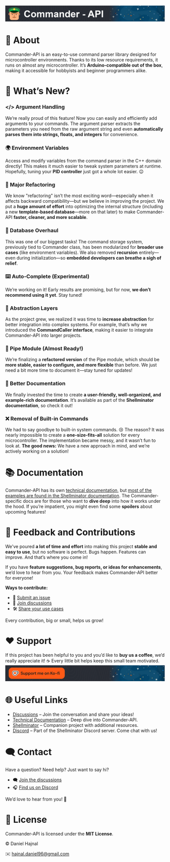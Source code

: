 [![Commander-API](extras/Assets/DocuImages/banner.png)](https://www.commanderapi.org/html/index.html)

# 🚀 About  

Commander-API is an easy-to-use command parser library designed for microcontroller environments. Thanks to its low resource requirements, it runs on almost any microcontroller. It’s **Arduino-compatible out of the box**, making it accessible for hobbyists and beginner programmers alike.  

# 🔄 What’s New?  

### </> Argument Handling  
We’re really proud of this feature! Now you can easily and efficiently add arguments to your commands. The argument parser extracts the parameters you need from the raw argument string and even **automatically parses them into strings, floats, and integers** for convenience.  

### 🌍 Environment Variables  
Access and modify variables from the command parser in the C++ domain directly! This makes it much easier to tweak system parameters at runtime. Hopefully, tuning your **PID controller** just got a whole lot easier. 😉  

### 🔧 Major Refactoring  
We know "refactoring" isn’t the most exciting word—especially when it affects backward compatibility—but we believe in improving the project. We put a **huge amount of effort** into optimizing the internal structure (including a new **template-based database**—more on that later) to make Commander-API **faster, cleaner, and more scalable**.  

### 📂 Database Overhaul  
This was one of our biggest tasks! The command storage system, previously tied to Commander class, has been modularized for **broader use cases** (like environment variables). We also removed **recursion** entirely—even during initialization—so **embedded developers can breathe a sigh of relief**.  

### ⌨️ Auto-Complete (Experimental)  
We’re working on it! Early results are promising, but for now, **we don’t recommend using it yet**. Stay tuned!  

### 🔌 Abstraction Layers  
As the project grew, we realized it was time to **increase abstraction** for better integration into complex systems. For example, that’s why we introduced the **CommandCaller interface**, making it easier to integrate Commander-API into larger projects.  

### 📡 Pipe Module (Almost Ready!)  
We’re finalizing a **refactored version** of the Pipe module, which should be **more stable, easier to configure, and more flexible** than before. We just need a bit more time to document it—stay tuned for updates!  

### 📖 Better Documentation  
We finally invested the time to create **a user-friendly, well-organized, and example-rich documentation**. It’s available as part of the **Shellminator documentation**, so check it out!  

### ❌ Removal of Built-in Commands  
We had to say goodbye to built-in system commands. 😢 The reason? It was nearly impossible to create a **one-size-fits-all** solution for every microcontroller. The implementation became messy, and it wasn’t fun to look at. **The good news:** We have a new approach in mind, and we’re actively working on a solution!  

# 📚 Documentation  

Commander-API has its own [technical documentation](https://www.commanderapi.org/html/index.html), but [most of the examples are found in the Shellminator documentation](https://www.shellminator.org/html/index.html). The Commander-specific docs are for those who want to **dive deep** into how it works under the hood. If you’re impatient, you might even find some **spoilers** about upcoming features!  

# 🤝 Feedback and Contributions  

We've poured **a lot of time and effort** into making this project **stable and easy to use**, but no software is perfect. Bugs happen. Features can improve. And that’s where you come in!  

If you have **feature suggestions, bug reports, or ideas for enhancements**, we’d love to hear from you. Your feedback makes Commander-API better for everyone!  

**Ways to contribute:**  
- 🐛 [Submit an issue](https://github.com/dani007200964/Commander-API/issues/new?template=bug_report.md) 
- 💬 [Join discussions](https://github.com/dani007200964/Commander-API/discussions)
- 🛠 [Share your use cases](https://github.com/dani007200964/Commander-API/discussions/categories/show-and-tell) 

Every contribution, big or small, helps us grow!  

# ❤️ Support  

If this project has been helpful to you and you’d like to **buy us a coffee**, we’d really appreciate it! ☕ Every little bit helps keep this small team motivated.
[![Support](extras/Assets/DocuImages/support.png)](https://ko-fi.com/danielhajnal)

# 🌐 Useful Links  

- [Discussions](https://github.com/dani007200964/Commander-API/discussions) – Join the conversation and share your ideas!  
- [Technical Documentation](https://www.commanderapi.org/html/index.html) – Deep dive into Commander-API.  
- [Shellminator](https://www.shellminator.org/html/index.html) – Companion project with additional resources.  
- [Discord](https://discord.gg/GhMGqhBS) – Part of the Shellminator Discord server. Come chat with us!  

# 🗨️ Contact  

Have a question? Need help? Just want to say hi?  
- 🗨️ [Join the discussions](https://github.com/dani007200964/Commander-API/discussions)
- 🎧 [Find us on Discord](https://github.com/dani007200964/Commander-API/discussions)

We’d love to hear from you! 🚀

# 📃 License  

Commander-API is licensed under the **MIT License**.

© Daniel Hajnal

✉️ hajnal.daniel96@gmail.com